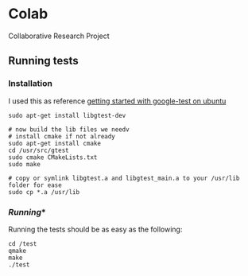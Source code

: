 # Colab
Collaborative Research Project


## **Running tests**

### **Installation**
I used this as reference
[getting started with google-test on ubuntu](https://www.eriksmistad.no/getting-started-with-google-test-on-ubuntu/)

    sudo apt-get install libgtest-dev
    
    # now build the lib files we needv
    # install cmake if not already
    sudo apt-get install cmake 
    cd /usr/src/gtest
    sudo cmake CMakeLists.txt
    sudo make

    # copy or symlink libgtest.a and libgtest_main.a to your /usr/lib folder for ease
    sudo cp *.a /usr/lib

### *Running**
Running the tests should be as easy as the following:

    cd /test
    qmake
    make
    ./test
